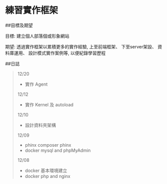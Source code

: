 # 練習實作框架

##目標及期望

目標: 建立個人部落個或形象網站

期望: 透過實作框架以累積更多的實作經驗,
上至前端框架、
下至server架設、
資料庫運用、
設計模式實作案例等,
以便紀錄學習歷程


##日誌

> 12/20
> - 實作 Agent
> 
> 12/12
> - 實作 Kernel 及 autoload
> 
> 12/10
> - 設計資料夾架構
>
> 12/09
> - phinx composer phinx
> - docker mysql and phpMyAdmin
>
> 12/08
> - docker 基本環境建立
> - docker php and nginx
